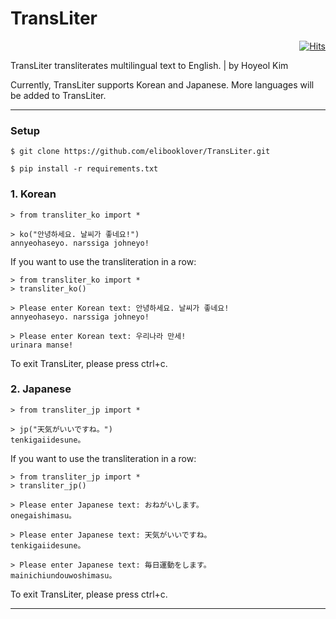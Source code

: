 # TransLiter

<div align=right>

[![Hits](https://hits.seeyoufarm.com/api/count/incr/badge.svg?url=https%3A%2F%2Fgithub.com%2Felibooklover%2FTransLiter&count_bg=%235F3DC8&title_bg=%23555555&icon=python.svg&icon_color=%23E7E7E7&title=hits&edge_flat=false)](https://hits.seeyoufarm.com)

</div>

TransLiter transliterates multilingual text to English. | by Hoyeol Kim

Currently, TransLiter supports Korean and Japanese. More languages will be added to TransLiter.

---

### Setup

```
$ git clone https://github.com/elibooklover/TransLiter.git

$ pip install -r requirements.txt
```

### 1. Korean

```
> from transliter_ko import *

> ko("안녕하세요. 날씨가 좋네요!")
annyeohaseyo. narssiga johneyo!
```

If you want to use the transliteration in a row:

```
> from transliter_ko import *
> transliter_ko()

> Please enter Korean text: 안녕하세요. 날씨가 좋네요!
annyeohaseyo. narssiga johneyo!

> Please enter Korean text: 우리나라 만세!
urinara manse!
```

To exit TransLiter, please press ctrl+c.

### 2. Japanese

```
> from transliter_jp import *

> jp("天気がいいですね。")
tenkigaiidesune。
```

If you want to use the transliteration in a row:

```
> from transliter_jp import *
> transliter_jp()

> Please enter Japanese text: おねがいします。
onegaishimasu。

> Please enter Japanese text: 天気がいいですね。
tenkigaiidesune。

> Please enter Japanese text: 毎日運動をします。
mainichiundouwoshimasu。
```

To exit TransLiter, please press ctrl+c.

---
